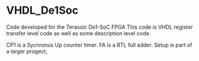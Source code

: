 # VHDL_De1Soc
Code developed for the Terassic De1-SoC FPGA
This code is VHDL register transfer level code as well as some description level code.

CP1 is a Sycnronus Up counter timer.
FA is a RTL full adder.
Setup is part of a larger progect,
